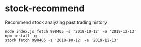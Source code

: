 # stock-recommend
Recommend stock analyzing past trading history

```
node index.js fetch 998405 -s '2018-10-12' -e '2019-12-13'
npm install -g
stock fetch 998405 -s '2018-10-12' -e '2019-12-13'
```